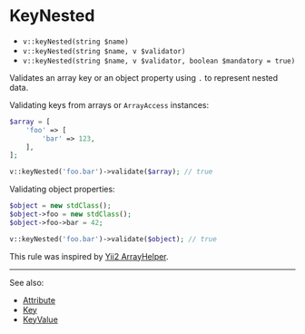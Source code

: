 # KeyNested

- `v::keyNested(string $name)`
- `v::keyNested(string $name, v $validator)`
- `v::keyNested(string $name, v $validator, boolean $mandatory = true)`

Validates an array key or an object property using `.` to represent nested data.

Validating keys from arrays or `ArrayAccess` instances:

```php
$array = [
    'foo' => [
        'bar' => 123,
    ],
];

v::keyNested('foo.bar')->validate($array); // true
```

Validating object properties:

```php
$object = new stdClass();
$object->foo = new stdClass();
$object->foo->bar = 42;

v::keyNested('foo.bar')->validate($object); // true
```

This rule was inspired by [Yii2 ArrayHelper][].

***
See also:

  * [Attribute](Attribute.md)
  * [Key](Key.md)
  * [KeyValue](KeyValue.md)

[Yii2 ArrayHelper]: https://github.com/yiisoft/yii2/blob/68c30c1/framework/helpers/BaseArrayHelper.php "Yii2 ArrayHelper"
